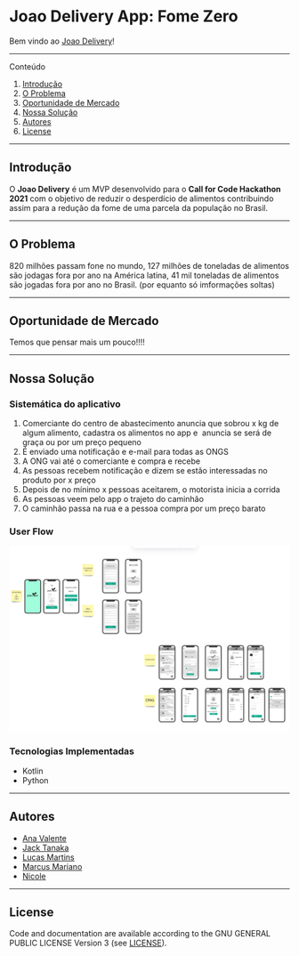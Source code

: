 # Joao Delivery App: Fome Zero



Bem vindo ao [Joao Delivery](#https:/)!   

---

Conteúdo 


1. [Introdução](#introdução)
1. [O Problema](#o-problema)
1. [Oportunidade de Mercado](#oportunidade-de-mercado)
1. [Nossa Solução](#nossa-solução)
1. [Autores](#autores)
1. [License](#license)

---

## Introdução

O __Joao Delivery__ é um MVP desenvolvido para o __Call for Code Hackathon 2021__ com o objetivo de reduzir o desperdício de alimentos contribuindo assim para a redução da fome de uma parcela da população no Brasil.


---

## O Problema

820 milhões passam fone no mundo, 127 milhões de toneladas de alimentos são jodagas fora por ano na América latina, 41 mil toneladas de alimentos são jogadas fora por ano no Brasil. (por equanto só imformações soltas)

---

## Oportunidade de Mercado

Temos que pensar mais um pouco!!!!

---

## Nossa Solução

### Sistemática do aplicativo

1. Comerciante do centro de abastecimento anuncia que sobrou x kg de algum alimento, cadastra os alimentos no app e  anuncia se será de graça ou por um preço pequeno
2. É enviado uma notificação e e-mail para todas as ONGS 
3. A ONG vai até o comerciante e compra e recebe 
4. As pessoas recebem notificação e dizem se estão interessadas no produto por x preço
5. Depois de no mínimo x pessoas aceitarem, o motorista inicia a corrida
6. As pessoas veem pelo app o trajeto do caminhão
7. O caminhão passa na rua e a pessoa compra por um preço barato

### User Flow    

![image info](./img/joao_app.png)

### Tecnologias Implementadas    

- Kotlin
- Python

---


## Autores

* [Ana Valente](https://github.com/AnaVSSCaldeira)
* [Jack Tanaka](https://github.com/developersteve/)
* [Lucas Martins](https://github.com/lucaomartins/)
* [Marcus Mariano](https://github.com/marcusmariano)
* [Nicole](https://developer.ibm.com/profiles/drnugent/)

---

## License

Code and documentation are available according to the GNU GENERAL PUBLIC LICENSE Version 3 (see [LICENSE](https://www.gnu.org/licenses/gpl.html)).
